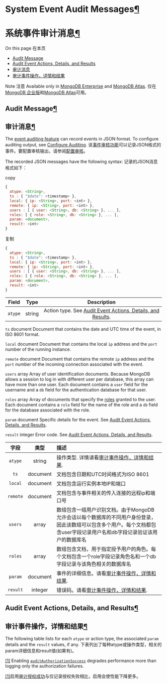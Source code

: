 # System Event Audit Messages[¶](#system-event-audit-messages "Permalink to this headline")
# 系统事件审计消息[¶](#system-event-audit-messages "Permalink to this headline")

On this page
在本页

*   [Audit Message](#audit-message)
*   [Audit Event Actions, Details, and Results](#audit-event-actions-details-and-results)
*   [审计消息](#audit-message)
*   [审计事件操作，详情和结果](#audit-event-actions-details-and-results)

Note
注意
Available only in [MongoDB Enterprise](http://www.mongodb.com/products/mongodb-enterprise-advanced?jmp=docs) and [MongoDB Atlas](https://cloud.mongodb.com/user#/atlas/login).
仅在[MongoDB 企业版](http://www.mongodb.com/products/mongodb-enterprise-advanced?jmp=docs)和[MongoDB Atlas](https://cloud.mongodb.com/user#/atlas/login)可用。

## Audit Message[¶](#audit-message "Permalink to this headline")
## 审计消息[¶](#audit-message "Permalink to this headline")

The [event auditing feature](../../core/auditing/) can record events in JSON format. To configure auditing output, see [Configure Auditing](../../tutorial/configure-auditing/).
该[事件审核功能](../../core/auditing/)可以记录JSON格式的事件。要配置审核输出，请参阅[配置审核](../../tutorial/configure-auditing/)。


The recorded JSON messages have the following syntax:
记录的JSON消息格式如下：

copy
```js
{
  atype: <String>,
  ts : { "$date": <timestamp> },
  local: { ip: <String>, port: <int> },
  remote: { ip: <String>, port: <int> },
  users : [ { user: <String>, db: <String> }, ... ],
  roles: [ { role: <String>, db: <String> }, ... ],
  param: <document>,
  result: <int>
}
```
复制
```js
{
  atype: <String>,
  ts : { "$date": <timestamp> },
  local: { ip: <String>, port: <int> },
  remote: { ip: <String>, port: <int> },
  users : [ { user: <String>, db: <String> }, ... ],
  roles: [ { role: <String>, db: <String> }, ... ],
  param: <document>,
  result: <int>
}
```

| Field | Type | Description | 
|:---:|:---:|:---:|
| `atype` | string | Action type. See [Audit Event Actions, Details, and Results](#audit-action-details-results).

`ts` document Document that contains the date and UTC time of the event, in ISO 8601 format.

`local` document Document that contains the local `ip` address and the `port` number of the running instance.

`remote` document Document that contains the remote `ip` address and the `port` number of the incoming connection associated with the event.

`users` array Array of user identification documents. Because MongoDB allows a session to log in with different user per database, this array can have more than one user. Each document contains a `user` field for the username and a `db` field for the authentication database for that user.

`roles` array Array of documents that specify the [roles](../../core/authorization/) granted to the user. Each document contains a `role` field for the name of the role and a `db` field for the database associated with the role.

`param` document Specific details for the event. See [Audit Event Actions, Details, and Results](#audit-action-details-results).

`result` integer Error code. See [Audit Event Actions, Details, and Results](#audit-action-details-results).

| 字段 | 类型 | 描述|
|:---:|:---:|:---|
|`atype` | string | 操作类型. 详情请看[审计事件操作，详情和结果](#audit-action-details-results). |
|`ts`| document| 文档包含日期和UTC时间格式为ISO 8601 |
|`local`| document | 文档包含运行实例本地IP和端口 |
|`remote`| document | 文档包含与事件相关的传入连接的远程ip和端口号 |
|`users` | array | 数组包含一组用户识别文档。由于MongoDB允许会话以每个数据库的不同用户身份登录，因此该数组可以包含多个用户。每个文档都包含user字段记录用户名和db字段记录验证该用户的数据库名 |
|`roles`| array | 数组包含文档，用于指定授予用户的角色。每个文档包含一个role字段记录角色名和一个db字段记录与该角色相关的数据库名 |
| `param` | document | 事件的详细信息。请看[审计事件操作，详情和结果](#audit-action-details-results). |
|`result` | integer | 错误码。请看[审计事件操作，详情和结果](#audit-action-details-results). |

## Audit Event Actions, Details, and Results[¶](#audit-event-actions-details-and-results "Permalink to this headline")
## 审计事件操作，详情和结果[¶](#audit-event-actions-details-and-results "Permalink to this headline")
The following table lists for each `atype` or action type, the associated `param` details and the `result` values, if any.
下表列出了每种atype或操作类型，相关的param详细信息和result值(如果有)。

[[1]](#id1) Enabling [`auditAuthorizationSuccess`](../parameters/#param.auditAuthorizationSuccess "auditAuthorizationSuccess") degrades performance more than logging only the authorization failures.

[[1]](#id1)启用[审计授权成功](../parameters/#param.auditAuthorizationSuccess "auditAuthorizationSuccess")与仅记录授权失败相比，启用会使性能下降更多。

